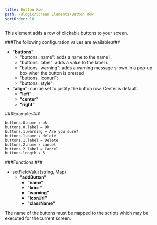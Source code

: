 ```yaml
---
title: Button Row
path: /Blogic/Screen Elements/Button Row
sortOrder: 16
---
```



This element adds a row of clickable buttons to your screen.




###The following configuration values are available:###


 - <b>"buttons"</b>
    - "buttons.i.name": adds a name to the name i.
    - "buttons.i.label": adds a value to the label i.
    - "buttons.i.warning": adds a warning message shown in a pop-up box when the button is pressed
    - "buttons.i.iconurl":
    - "buttons.i.style":
 - <b>"align"</b>: can be set to justify the button row. Center is default.
    - <b>"left"</b>
    - <b>"center"</b>
    - <b>"right"</b>





###Example:###
    
    buttons.0.name = ok
    buttons.0.label = Ok
    buttons.1.warning = Are you sure?
    buttons.1.name = delete
    buttons.1.label = Delete
    buttons.2.name = cancel
    buttons.2.label = Cancel
    buttons.length = 3
    



###Functions:###


 - setFieldValue(string, Map)
    - <b>"addButton"</b>
        - <b>"name"</b>
        - <b>"label"</b>
        - <b>"warning"</b>
        - <b>"iconUrl"</b>
        - <b>"className"</b>


The name of the buttons must be mapped to the scripts which may be executed for the current screen.


